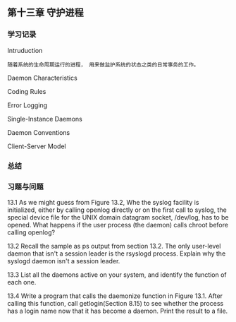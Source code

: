 
## 第十三章 守护进程

### 学习记录

Intruduction

	随着系统的生命周期运行的进程， 用来做监护系统的状态之类的日常事务的工作。 


Daemon Characteristics

Coding Rules

Error Logging

Single-Instance Daemons

Daemon Conventions

Client-Server Model


### 总结

### 习题与问题
13.1 As we might guess from Figure 13.2, Whe the syslog facility is initialized, either by calling openlog directly or on the first call to syslog, the special device file for the UNIX domain datagram socket, /dev/log, has to be opened. What happens if the user process (the daemon) calls chroot before calling openlog?

13.2 Recall the sample as ps output from section 13.2. The only user-level daemon that isn't a session leader is the rsyslogd process. Explain why the syslogd daemon isn't a session leader.

13.3 List all the daemons active on your system, and identify the function of each one.

13.4 Write a program that calls the daemonize function in Figure 13.1. After calling this function, call getlogin(Section 8.15) to see whether the process has a login name now that it has become a daemon. Print the result to a file.
